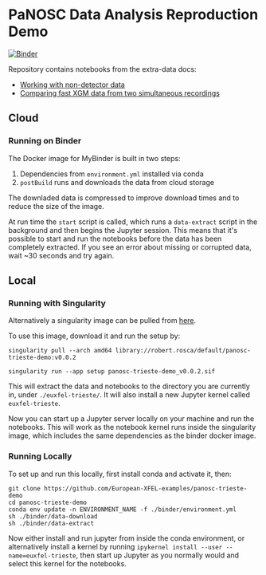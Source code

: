 # PaNOSC Data Analysis Reproduction Demo

[![Binder](https://mybinder.org/badge_logo.svg)](https://mybinder.org/v2/gh/European-XFEL-examples/panosc-trieste-demo/v0.0.1)

Repository contains notebooks from the extra-data docs:

 - [Working with non-detector data](https://extra-data.readthedocs.io/en/latest/xpd_examples.html)
 - [Comparing fast XGM data from two simultaneous recordings](https://extra-data.readthedocs.io/en/latest/xpd_examples2.html)

## Cloud

### Running on Binder

The Docker image for MyBinder is built in two steps:

 1. Dependencies from `environment.yml` installed via conda
 2. `postBuild` runs and downloads the data from cloud storage
 
The downladed data is compressed to improve download times and to
reduce the size of the image.

At run time the `start` script is called, which runs a `data-extract`
script in the background and then begins the Jupyter session. This
means that it's possible to start and run the notebooks before the
data has been completely extracted. If you see an error about
missing or corrupted data, wait ~30 seconds and try again.


## Local

### Running with Singularity

Alternatively a singularity image can be pulled from [here](library://robert.rosca/default/panosc-trieste-demo:v0.0.2).

To use this image, download it and run the setup by:

```
singularity pull --arch amd64 library://robert.rosca/default/panosc-trieste-demo:v0.0.2 

singularity run --app setup panosc-trieste-demo_v0.0.2.sif
```

This will extract the data and notebooks to the directory you are
currently in, under `./euxfel-trieste/`. It will also install
a new Jupyter kernel called `euxfel-trieste`.

Now you can start up a Jupyter server locally on your machine and
run the notebooks. This will work as the notebook kernel runs inside
the singularity image, which includes the same dependencies as the
binder docker image.

### Running Locally

To set up and run this locally, first install conda and activate it,
then:

```
git clone https://github.com/European-XFEL-examples/panosc-trieste-demo
cd panosc-trieste-demo
conda env update -n ENVIRONMENT_NAME -f ./binder/environment.yml
sh ./binder/data-download
sh ./binder/data-extract
```

Now either install and run jupyter from inside the conda environment,
or alternatively install a kernel by running `ipykernel install --user --name=euxfel-trieste`,
then start up Jupyter as you normally would and select this kernel
for the notebooks.
 
